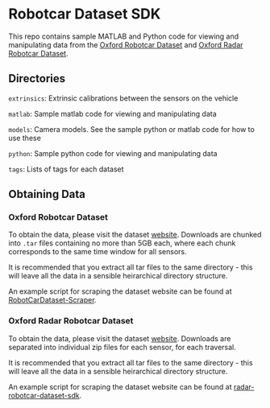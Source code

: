 Robotcar Dataset SDK
====================
This repo contains sample MATLAB and Python code for viewing and manipulating data from the [Oxford Robotcar Dataset](http://robotcar-dataset.robots.ox.ac.uk) and [Oxford Radar Robotcar Dataset](http://ori.ox.ac.uk/datasets/radar-robotcar-dataset).

Directories
-----------
`extrinsics`: Extrinsic calibrations between the sensors on the vehicle

`matlab`: Sample matlab code for viewing and manipulating data

`models`: Camera models. See the sample python or matlab code for how to use these

`python`: Sample python code for viewing and manipulating data

`tags`: Lists of tags for each dataset

Obtaining Data
--------------
### Oxford Robotcar Dataset

To obtain the data, please visit the dataset [website](http://robotcar-dataset.robots.ox.ac.uk).
Downloads are chunked into `.tar` files containing no more than 5GB each, where each chunk corresponds to the same
time window for all sensors.

It is recommended that you extract all tar files to the same directory - this will leave all the data in a sensible
heirarchical directory structure.

An example script for scraping the dataset website can be found at [RobotCarDataset-Scraper](https://github.com/mttgdd/RobotCarDataset-Scraper).

### Oxford Radar Robotcar Dataset

To obtain the data, please visit the dataset [website](http://ori.ox.ac.uk/datasets/radar-robotcar-dataset).
Downloads are separated into individual zip files for each sensor, for each traversal.

It is recommended that you extract all tar files to the same directory - this will leave all the data in a sensible
heirarchical directory structure.

An example script for scraping the dataset website can be found at [radar-robotcar-dataset-sdk](https://github.com/dbarnes/radar-robotcar-dataset-sdk).